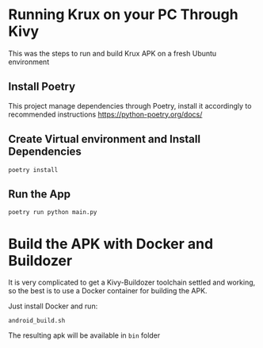 # Running Krux on your PC Through Kivy
This was the steps to run and build Krux APK on a fresh Ubuntu environment

## Install Poetry
This project manage dependencies through Poetry, install it accordingly to recommended instructions
https://python-poetry.org/docs/

## Create Virtual environment and Install Dependencies
```
poetry install
```

## Run the App
```
poetry run python main.py
```

# Build the APK with Docker and Buildozer
It is very complicated to get a Kivy-Buildozer toolchain settled and working, so the best is to use a Docker container for building the APK.

Just install Docker and run:

```
android_build.sh
```
The resulting apk will be available in `bin` folder
